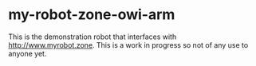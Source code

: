 # my-robot-zone-owi-arm
This is the demonstration robot that interfaces with http://www.myrobot.zone. This is a work in progress so not of any use to anyone yet.
